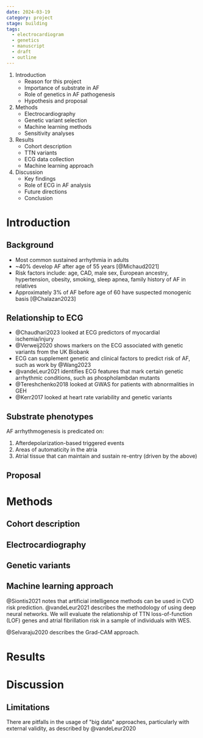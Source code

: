 ```yaml
---
date: 2024-03-19
category: project
stage: building
tags:
  - electrocardiogram
  - genetics
  - manuscript
  - draft
  - outline
---
```


1. Introduction
	- Reason for this project 
	- Importance of substrate in AF
	- Role of genetics in AF pathogenesis
	- Hypothesis and proposal
1. Methods
	- Electrocardiography
	- Genetic variant selection
	- Machine learning methods
	- Sensitivity analyses
1. Results
	- Cohort description
	- TTN variants
	- ECG data collection 
	- Machine learning approach
1. Discussion
	- Key findings
	- Role of ECG in AF analysis
	- Future directions
	- Conclusion

# Introduction

## Background

- Most common sustained arrhythmia in adults
- ~40% develop AF after age of 55 years [@Michaud2021]
- Risk factors include: age, CAD, male sex, European ancestry, hypertension, obesity, smoking, sleep apnea, family history of AF in relatives
- Approximately 3% of AF before age of 60 have suspected monogenic basis [@Chalazan2023]


## Relationship to ECG

- @Chaudhari2023 looked at ECG predictors of myocardial ischemia/injury
- @Verweij2020 shows markers on the ECG associated with genetic variants from the UK Biobank
- ECG can supplement genetic and clinical factors to predict risk of AF, such as work by @Wang2023
- @vandeLeur2021 identifies ECG features that mark certain genetic arrhythmic conditions, such as phospholambdan mutants
- @Tereshchenko2018 looked at GWAS for patients with abnormalities in GEH
- @Kerr2017 looked at heart rate variability and genetic variants

## Substrate phenotypes

AF arrhythmogenesis is predicated on:
1. Afterdepolarization-based triggered events
1. Areas of automaticity in the atria
1. Atrial tissue that can maintain and sustain re-entry (driven by the above)

## Proposal

# Methods

## Cohort description

## Electrocardiography

## Genetic variants

## Machine learning approach

@Siontis2021 notes that artificial intelligence methods can be used in CVD risk prediction.
@vandeLeur2021 describes the methodology of using deep neural networks.
We will evaluate the relationship of TTN loss-of-function (LOF) genes and atrial fibrillation risk in a sample of individuals with WES. 

@Selvaraju2020 describes the Grad-CAM approach.

# Results

# Discussion

## Limitations

There are pitfalls in the usage of "big data" approaches, particularly with external validity, as described by @vandeLeur2020